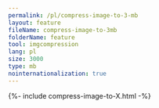 ```yaml
---
permalink: /pl/compress-image-to-3-mb
layout: feature
fileName: compress-image-to-3mb
folderName: feature
tool: imgcompression
lang: pl
size: 3000
type: mb
nointernationalization: true
---
```

{%- include compress-image-to-X.html -%}       
